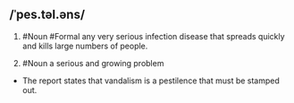 ## /ˈpes.təl.əns/
1. #Noun  #Formal
any very serious infection disease that spreads quickly and kills large numbers of people.

2. #Noun 
a serious and growing problem

- The report states that vandalism is a pestilence that must be stamped out.